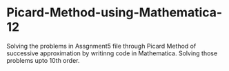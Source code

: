 # Picard-Method-using-Mathematica-12
Solving the problems in  Assgnment5 file through Picard Method of successive approximation by writinng code in
Mathematica. Solving those problems upto 10th order.

